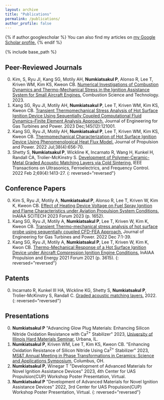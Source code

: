 ```yaml
---
layout: archive
title: "Publications"
permalink: /publications/
author_profile: false
---
```


{% if author.googlescholar %}
  You can also find my articles on <u><a href="{{author.googlescholar}}">my Google Scholar profile</a>.</u>
{% endif %}

{% include base_path %}
## Peer-Reviewed Journals

<!-- {% for post in site.publications reversed %}
  {% include archive-single.html %}
{% endfor %} -->
0. Kim, S, Ryu JI, Kang SG, Motily AH, **Numkiatsakul P**, Alonso R, Lee T, Kriven WM, Kim KS, Kweon CB. [Numerical Investigations of Combustion Dynamics and Thermo-Mechanical Stress in the Ignition Assistance System for Small Aircraft Engines.](https://doi.org/10.1080/00102202.2023.2278075) Combustion Science and Technology. 2023.
0. Kang SG, Ryu JI, Motily AH, **Numkiatsakul P**, Lee T, Kriven WM, Kim KS, Kweon CB. [Transient Thermomechanical Stress Analysis of Hot Surface Ignition Device Using Sequentially Coupled Computational Fluid Dynamics–Finite Element Analysis Approach.](https://doi.org/10.1115/1.4056426) Journal of Engineering for Gas Turbines and Power. 2023 Dec;145(12):121001.
0. Kang SG, Ryu JI, Motily AH, **Numkiatsakul P**, Lee T, Kriven WM, Kim KS, Kweon CB. [Thermomechanical Characterization of Hot Surface Ignition Device Using Phenomenological Heat Flux Model.](https://arc.aiaa.org/doi/abs/10.2514/1.B38662) Journal of Propulsion and Power. 2022 Jul;38(4):656-70.
0. Shetty S, **Numkiatsakul P**, Wickline K, Incarnato R, Wang H, Kunkel H, Randall CA, Trolier-McKinstry S. [Development of Polymer-Ceramic-Metal Graded Acoustic Matching Layers via Cold Sintering.](https://ieeexplore.ieee.org/abstract/document/9701919) IEEE Transactions on Ultrasonics, Ferroelectrics, and Frequency Control. 2022 Feb 2;69(4):1413-27.
{: reversed="reversed"}

## Conference Papers

<!-- {% for post in site.conferencepapers reversed %}
  {% include archive-single.html %}
{% endfor %} -->
0. Kim S, Ryu JI, Motily A, **Numkiatsakul P**, Alonso R, Lee T, Kriven W, Kim K, Kweon CB. [Effect of Heating Device Voltage on Fuel Spray Ignition and Flame Characteristics under Aviation Propulsion System Conditions.](https://arc.aiaa.org/doi/abs/10.2514/6.2023-1652) InAIAA SCITECH 2023 Forum 2023 (p. 1652).
0. Kang SG, Ryu JI, Motily A, **Numkiatsakul P**, Lee T, Kriven W, Kim K, Kweon CB. [Transient Thermo-mechanical stress analysis of hot surface probe using sequentially coupled CFD-FEA Approach.](https://asmedigitalcollection.asme.org/gasturbinespower/article-abstract/doi/10.1115/1.4056426/1153332/Transient-Thermo-mechanical-Stress-Analysis-of-Hot) Journal of Engineering for Gas Turbines and Power. 2022 Dec 7:1-39.
0. Kang SG, Ryu JI, Motily A, **Numkiatsakul P**, Lee T, Kriven W, Kim K, Kwon CB. [Thermo-Mechanical Response of a Hot Surface Ignition Device under Aircraft Compression Ignition Engine Conditions.](https://arc.aiaa.org/doi/abs/10.2514/6.2021-3615) InAIAA Propulsion and Energy 2021 Forum 2021 (p. 3615).
{: reversed="reversed"}

## Patents

<!-- {% for post in site.patents reversed %}
  {% include archive-single.html %}
{% endfor %} -->

0. Incarnato R, Kunkel III HA, Wickline KG, Shetty S, **Numkiatsakul P**, Trolier-McKinstry S, Randall C. [Graded acoustic matching layers.](https://patents.google.com/patent/WO2022238326A1/) 2022.  
{: reversed="reversed"}

## Presentations

<!-- {% for post in site.presentations reversed %}
  {% include archive-single.html %}
{% endfor %} -->

0. **Numkiatsakul P** "Advancing Glow Plug Materials: Enhancing Silicon Nitride Oxidation Resistance with Ca<SUP>2+</SUP> Stabilizer" 2023, [University of Illinois Hard Materials Seminar](https://matse.illinois.edu/news/seminars/hard-materials-seminars), Urbana, IL.
0. **Numkiatsakul P**, Kriven WM, Lee T, Kim KS, Kweon CB. "Enhancing Oxidation Resistance of Silicon Nitride Using Ca<SUP>2+</SUP> Stabilizer" 2023, [MS&T Annual Meeting in Phase Transformations in Ceramics: Science and Applications Symposium](https://www.matscitech.org/MST23), Columbus, OH.
0. **Numkiatsakul P**, Winegar T "Development of Advanced Materials for Novel Ignition Assistance Devices" 2023, 4th Center for UAS Propulsion(CUP) Workshop Poster Presentation, Virtual.
0. **Numkiatsakul P** "Development of Advanced Materials for Novel Ignition Assistance Devices" 2022, 3rd Center for UAS Propulsion(CUP) Workshop Poster Presentation, Virtual.
{: reversed="reversed"} 